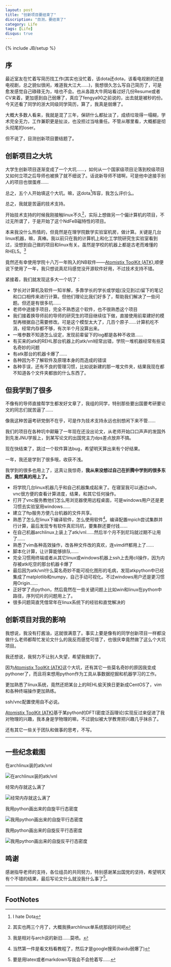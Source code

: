 ```yaml
---
layout: post
title: "创新项目要结束了"
discription: "目测，要结束了"
category: Life
tags: [Life]
disqus: true
---
```

{% include JB/setup %}

## 序

最近室友在忙着写简历找工作(其实也没忙着，该dota还dota，该看电视剧的还是电视剧，总之貌似很闲，难道我大江大……)，我想很久怎么写自己简历了，可是愈发感觉自己碌碌无为，啥也不会。也从各路大牛网站看过好几份Resume或者CV来着，更加感到自己弱爆了，真应了fengya90之前说的，出去就是被秒的份。今天还看了同学的浙大同级同学简历，算了，我真是弱爆了。

大概大多数人看来，我就是混了三年，保研什么都扯淡了，成绩垃圾得一塌糊，学术完全无力，工作兼职更是扯淡，也没担过当啥重任。不管从哪里看，大概都是彻头彻尾的loser。

但不说了，目测创新项目要结题了。

## 创新项目之大坑

大学生创新项目逐渐变成了一个大坑……，如何从一个国家级项目沦落到校级项目又如何立项之后导师也被换了就不细说了。话说新导师不错啊，可是他中途接手别人的项目也很蛋疼……

总之，五个人开始填这个大坑。嘛，这dota[^1]阵容，我怎么评价么。

总之，我就是苦逼的技术支持。

开始技术支持的时候我刚接触linux不久[^2]，实际上想做另一个偏计算机的项目，不过无所谓了，于是开始了这个NdFeB磁特性的项目。

本来我没什么热情的，但竟然是在理学院数学实验室机房，做计算。关键是几台linux机器，嘛，真棒。我以前只在我的计算机上和化工学院研究生实验室看到过，没想到自己做的项目和linux有关。虽然是学校的机器上都是古老而难懂的RHEL5。[^3]

竟然还有幸使用学院十八万一年购入的NB软件——[Atomistix ToolKit (ATK)](http://www.quantumwise.com/),顺便说下使用了一年，我只想说真尼玛感觉没开源软件好用，不过技术支持不错。

紧接着，我们就发现这多大一个坑了：
 
- 学长对计算机及软件一知半解，多靠学长的学长或学姐(没见到过)留下的笔记和口口相传来进行计算。但他们理论比我们好多了，帮助我们解决了一些问题。但还是有很多坑……
- 老师中途接手项目，完全不熟悉这个软件，也不很熟悉这个项目
- 我们接着换导师前的导师的研究生的项目继续往下做，直接使用前辈建好的模型再根据自己需要修改。可是这个模型太大了，几百个原子……计算机吃不消，经常内存都不够，有次半个月没算出来。
- 一堆参数不知道怎么设定，发现前辈留下的log都是各种不收敛……
- 有买来的atk的REHL那台机器上的atk/vnl经常出错，学院一堆机器经常有些莫名奇妙的问题
- 有atk那台的机器卡爆了……
- 各种因为不了解软件及原理本身的而造成的错误
- 各种手误，还有不良的管理习惯，比如说新建的那一堆文件夹，结果我现在都不知道各个文件夹都放的什么东西了。

## 但我学到了很多

不像有的导师直接帮学生都发好文章了，我组的同学，特别那些要出国要考研要论文的同志们就苦逼了……

像我这种苦逼考研党倒不在乎，可是作为技术支持永远也别想闲下来不管……

我们的项目在各种坑中颠簸了一年现在还没出论文，从老师开始口口声声的发国外到先发JNU学报上，到某写论文的出国党主力dps差点放弃不搞。

现在快结束了，跳过一个软件算法bug，希望明天算出来有个好结果。

一年，我还是学到了很多哦，收获不浅。

我学到的很多也用上了，这真让我惊奇，**我从来没想过自己在折腾中学到的很多东西，竟然真的用上了。**

- 将学院几台linux机器几乎和自己机器集成起来了。在寝室我可以通过ssh，vnc很方便的查看计算进度，结果，和其它任何操作。
- 打开了vnc服务教他们怎么用浏览器使用远程桌面，可是windows用户还是更习惯去实验室用windows……
- 建立了ftp服务方便几台机器的文件共享。
- 熟悉了怎么在linux下编译软件，怎么使用软件[^4]。编译配置mpich尝试集群并行计算，最后发现专有软件真尼玛坑，要集群还要付钱……
- 在自己机器archlinux上装上了atk/vnl……然后半个月不到尼玛就过期不让用了……
- 熟悉了vim各种高效操作，改各种文件改的真欢，连vimdiff都用上了……
- 脚本化计算，让计算能够排队……
- 完全习惯用终端或者从其它linux或windows机器上ssh上去用cli操作，因为内存被atk吃空的那台机器卡爆了
- 最后因为atk/vnl什么莫名奇妙不能可视化图形的毛病，发现atkpython中已经集成了matplotlib和numpy，自己手动可视化。不过windows用户还是更习惯用Origin……
- 正好学了点python，然后竟然在一些关键问题上比如win和linux在python中路径，序列切片的问题用上了。
- 很多问题简直凭借常年在linux系统下的经验和直觉解决的

## 创新项目对我的影响

我想说，我没有打酱油，这就很满意了。事实上要是像有的同学创新项目一样都没做什么老师都帮忙发论文什么的我反而感觉可惜了，也很庆幸竟然做了这么个大坑项目。

我还想说，我努力不让别人失望，希望我做到了。

因为[Atomistix ToolKit (ATK)](http://www.quantumwise.com/)这个大坑，还有其它一些莫名奇妙的原因我变成pythoner了，而且将来想用python作为工具从事数据挖掘和机器学习的工作。

更加熟悉了linux系统，竟然还把某台上的REHL偷天换日更新成CentOS了，vim和各种终端操作更加熟练。

ssh/vnc配置使用自不必说。

[Atomistix ToolKit (ATK)](http://www.quantumwise.com/)基于某python的DFT(密度泛函理论)实现反过来促进了我对物理的兴趣，我本身是学物理的嘛，不过貌似被大学教育把兴趣几乎抹杀了。

还有其它一些关于团队和做事的思考，不写。

----

## 一些纪念截图

在archlinux装的atk/vnl

![在archlinux装的atk/vnl](http://fmn.rrimg.com/fmn065/20120306/1650/p_large_kKj5_1476000000551260.jpg)

经常内存就这么满了

![经常内存就这么满了](http://fmn.rrfmn.com/fmn058/20120625/1850/p_large_l0Vh_0cab00011abb1261.jpg)

我用python画出来的自旋平行态密度

![我用python画出来的自旋平行态密度](http://fmn.rrimg.com/fmn057/20120919/2245/p_large_C5Mt_608a00001d3b1262.jpg)

我用python画出来的自旋反平行态密度

![我用python画出来的自旋反平行态密度](http://fmn.rrimg.com/fmn056/20120919/2245/p_large_b12B_608a00001d3c1262.jpg)

## 鸣谢

感谢指导老师的支持，各位组员的共同努力，特别感谢某出国党的坚持，希望明天有个不错的结果，最后写论文什么就没我什么事了[^5]。

----

## FootNotes

[^1]:I hate Dota
[^2]:其实也两三个月了，大概我换archlinux单系统那段时间吧
[^3]:我是相对与arch说的新旧……莫喷。
[^4]:当然第一件是看文档看教程了，然后才是google搜索(baidu弱爆了)
[^5]:要是用latex或者markdown写我会不会抢着写……
